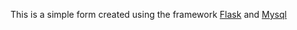 This is a simple form created using the framework [Flask](https://en.wikipedia.org/wiki/Flask_(web_framework)) and [Mysql](https://en.wikipedia.org/wiki/MySQL)

